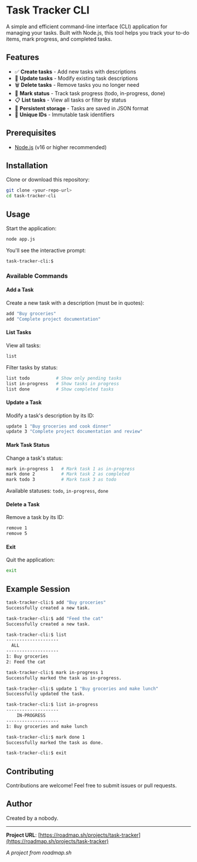 # Task Tracker CLI

A simple and efficient command-line interface (CLI) application for managing your tasks. Built with Node.js, this tool helps you track your to-do items, mark progress, and completed tasks.

## Features

- ✅ **Create tasks** - Add new tasks with descriptions
- 📝 **Update tasks** - Modify existing task descriptions
- 🗑️ **Delete tasks** - Remove tasks you no longer need
- 🔄 **Mark status** - Track task progress (todo, in-progress, done)
- 📋 **List tasks** - View all tasks or filter by status
- 💾 **Persistent storage** - Tasks are saved in JSON format
- 🎯 **Unique IDs** - Immutable task identifiers

## Prerequisites

- [Node.js](https://nodejs.org/) (v16 or higher recommended)

## Installation

Clone or download this repository:
```bash
git clone <your-repo-url>
cd task-tracker-cli
```

## Usage

Start the application:
```bash
node app.js
```

You'll see the interactive prompt:
```
task-tracker-cli:$
```

### Available Commands

#### Add a Task
Create a new task with a description (must be in quotes):
```bash
add "Buy groceries"
add "Complete project documentation"
```

#### List Tasks
View all tasks:
```bash
list
```

Filter tasks by status:
```bash
list todo          # Show only pending tasks
list in-progress   # Show tasks in progress
list done          # Show completed tasks
```

#### Update a Task
Modify a task's description by its ID:
```bash
update 1 "Buy groceries and cook dinner"
update 3 "Complete project documentation and review"
```

#### Mark Task Status
Change a task's status:
```bash
mark in-progress 1   # Mark task 1 as in-progress
mark done 2          # Mark task 2 as completed
mark todo 3          # Mark task 3 as todo
```

Available statuses: `todo`, `in-progress`, `done`

#### Delete a Task
Remove a task by its ID:
```bash
remove 1
remove 5
```

#### Exit
Quit the application:
```bash
exit
```

## Example Session

```bash
task-tracker-cli:$ add "Buy groceries"
Successfully created a new task.

task-tracker-cli:$ add "Feed the cat"
Successfully created a new task.

task-tracker-cli:$ list
--------------------
  ALL
--------------------
1: Buy groceries
2: Feed the cat

task-tracker-cli:$ mark in-progress 1
Successfully marked the task as in-progress.

task-tracker-cli:$ update 1 "Buy groceries and make lunch"
Successfully updated the task.

task-tracker-cli:$ list in-progress
--------------------
	IN-PROGRESS
--------------------
1: Buy groceries and make lunch

task-tracker-cli:$ mark done 1
Successfully marked the task as done.

task-tracker-cli:$ exit
```

## Contributing

Contributions are welcome! Feel free to submit issues or pull requests.

## Author

Created by a nobody.

---

**Project URL**: [https://roadmap.sh/projects/task-tracker](https://roadmap.sh/projects/task-tracker)

*A project from roadmap.sh*